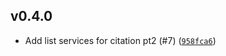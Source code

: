 ## v0.4.0

- Add list services for citation pt2 (#7) ([`958fca6`](https://github.com/https://github.com/Belo-RenaruX/crp-ts-server/commit/958fca6))

